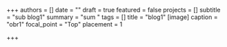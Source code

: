 +++
authors = []
date = ""
draft = true
featured = false
projects = []
subtitle = "sub blog1"
summary = "sum "
tags = []
title = "blog1"
[image]
caption = "obr1"
focal_point = "Top"
placement = 1

+++
